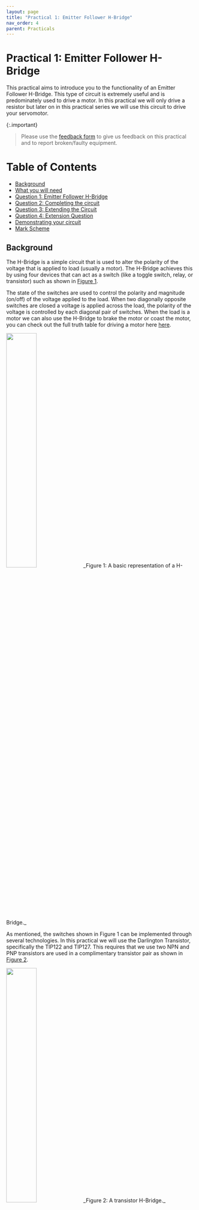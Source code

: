 ```yaml
---
layout: page
title: "Practical 1: Emitter Follower H-Bridge"
nav_order: 4
parent: Practicals
---
```


# Practical 1: Emitter Follower H-Bridge

This practical aims to introduce you to the functionality of an Emitter Follower H-Bridge. This type of circuit is extremely useful and is predominately used to drive a motor. In this practical we will only drive a resistor but later on in this practical series we will use this circuit to drive your servomotor.

{:.important}
> Please use the [feedback form](https://forms.office.com/r/bMUfettP7m) to give us feedback on this practical and to report broken/faulty equipment.

Table of Contents
=================

* [Background](#background)
* [What you will need](#what-you-will-need)
* [Question 1: Emitter Follower H-Bridge](#question-1-emitter-follower-h-bridge)
* [Question 2: Completing the circuit](#question-2-completing-the-circuit)
* [Question 3: Extending the Circuit](#question-3-extending-the-circuit)
* [Question 4: Extension Question](#question-4-extension-question)
* [Demonstrating your circuit](#demonstrating-your-circuit)
* [Mark Scheme](#mark-scheme)

## Background
The H-Bridge is a simple circuit that is used to alter the polarity of the voltage that is applied to load (usually a motor). The H-Bridge achieves this by using four devices that can act as a switch (like a toggle switch, relay, or transistor) such as shown in [Figure 1](./Resources/H_bridge.png).

The state of the switches are used to control the polarity and magnitude (on/off) of the voltage applied to the load. When two diagonally opposite switches are closed a voltage is applied across the load, the polarity of the voltage is controlled by each diagonal pair of switches. When the load is a motor we can also use the H-Bridge to brake the motor or coast the motor, you can check out the full truth table for driving a motor here [here](https://en.wikipedia.org/wiki/H-bridge#DC_motor_Driver).

<img width="40%" src="./Resources/H_bridge.png">
_Figure 1: A basic representation of a H-Bridge._

As mentioned, the switches shown in Figure 1 can be implemented through several technologies. In this practical we will use the Darlington Transistor, specifically the TIP122 and TIP127. This requires that we use two NPN and PNP transistors are used in a complimentary transistor pair as shown in [Figure 2](./Resources/H_bridge_darl.png).

<img width="40%" src="./Resources/H_bridge_darl.png">
_Figure 2: A transistor H-Bridge._

Two drive signals are used to bias the transistors to turn them on or off. These dive signals are always anti-phase (i.e. when one is high the other is low) for our application. The voltage of the drive signals should be as close as possible to the rail voltages as to ensure that the transistors are properly biased.

{:.important}
> Before continuing further read the [datasheet](./Resources/TIP120-D.PDF) for the TIP122 and TIP127 transistors. Make sure you know the package orientation with regards to the pin numbers and functions.

## What you will need
To complete this practical you will require a breadboard and a pair of wire strippers.

{:.tip}
> It is suggested that you find a box or container that you can place your breadboard and circuitry in as the circuit you build in this practical **will** be used in later practicals.

The following components will be provided to you on the **Monday when this practical is released**, if you are unable to collect components then please collect them during the week at the **MechatronicSystems.Lab** located in the Duncan Macmillan Lab during the hours posted on the main README page:
- 2 x TIP 122
- 2 x TIP 127
- 1 x 100 Ω, 2 W Resistor
- Wire

{:.important}
> Due to protest action, component collection will be at a later point in time. Stay tuned on Amathuba for a relevant announcement.

## Question 1: Emitter Follower H-Bridge

We will first make what is commonly referred to as a half bridge, otherwise known as a class B amplifier. These are able to control high current input to a DC motor but only in one direction: the motor can be enabled, the speed can be controlled with PWM, but it can only be driven forward and cannot reverse.

We shall use one TIP 122 and one TIP 127 for this layout as shown in [Figure 3](./Resources/Half-bridge.png), read the [datasheet](./Resources/TIP120-D.PDF) to figure out which transistor to place where and how. Connect the output of the half bridge to one lead of your 100 Ω resistor and connect the other lead to ground, as shown in [Figure 3](./Resources/Half-bridge.png). In this case the 2W resistor is a stand in for a DC motor and is able to support a high current without exploding (do not use the normal ¼ watt resistors!).

<img width="40%" src="./Resources/Half-bridge.png">
_Figure 3: A Darlington transistor half bridge._

{:.tip}
> You will be using your breadboard for several practicals, it is suggested that you use the bus strips (the two long rows on either side of your breadboard) as a place to draw/sink power to/from. This will make your breadboard easier to use and to debug. Do note that most breadboards have a split in the middle of both rails on either side, so you will need to bridge these if you want power all the way along your board.

> ### **Question 1.1**
> For this question you must test your circuit to make sure if functions correctly. You can test this circuit in two manners:
> * If you are at home we suggest using your STM32 dev board as a power supply, connect the 5V pin on your dev board to power both the half bridge and the input pin. Then connect ground to the ground pin of your dev board. You should be then able to read around 3.2 V across the resistor (why do you think this is?).
> * If you are in the lab, use the same steps as before but just with the DC power supply and multimeter that is provided on the work bench.

> ### **Question 1.2**
> If you successfully see a ~3.2V output across the resistor when input is high, see if you can toggle the output by connecting the input to ground. You should now see 0V across the "motor" (resistor).

## Question 2: Completing the circuit
You can now construct the full H-Bridge by creating another half-bridge to create a circuit as shown in Figure 4. Depending on the combination of inputs (as both sides should now have an input signal) you should be able to drive your hypothetical motor forwards AND backwards!

<img width="40%" src="./Resources/H_bridge_darl.png">
_Figure 4: A Darlington transistor H-Bridge._


> ### **Question 2.1**
> You can test this circuit in two manners:
> * If you are at home, use your STM32 dev board as a power supply again. Connect the 5V pin on your dev board to both power the H-Bridge and one input pin. Then connect the circuit’s ground and the other input pin to the ground pin on your dev board. You should then be then able to read around 2.2 V across the resistor and -2.2 V across the resistor when you switch around the inputs.
> * If you are in the lab, use the same steps as before but just with the DC power supply and multimeter that is provided on the work bench.

{:.note2}
> When you are powering one input signal HIGH, do not leave the other input floating! This can lead to unpredictable results. Make sure it is grounded.

{:.important}
> Remember which multimeter lead you are connecting to where so the polarity sense stays the same between tests.

## Question 3: Extending the Circuit
You may have noticed that we always drive the H-Bridge with a voltage that is near the power supply voltage. This is to ensure that the transistors are properly biased (we want to lose the least amount of power across the transistors). This creates a significant issue since this limits the voltage that we can supply to the H-Bridge to the voltage we can drive the H-Bridge with. Since most μ-Controllers can only output 3V3, we can not transfer significant power to our load. Therefore, we require a method to step up our drive signal voltage from 3V3 to whatever we decided to power the H-Bridge with.

To complete this we will use a BJT level adjuster circuit using a [P2N2222 transistor](./Resources/P2N2222A-D.PDF).

> ### **Question 3.1**
> For this part of the practical you are required to design a level adjusting circuit using a PN2222 transistor. This level adjuster should be used to drive a H-Bridge that is connected to a 20 V power supply from a μ-Controller that outputs 3V3. Draw the circuit on a piece of paper and calculate the values of the two resistors required to bias this circuit, assuming a β of 10, I<sub>E</sub> of 100 mA, V<sub>CE(sat)</sub> of 0.3V and V<sub>BE</sub> of 0.7V. Show this circuit to the tutor during your demonstration and explain how you would integrate this circuit to the H-Bridge.

**You do not need to actually build the circuit!**

{:.note2}
> You will notice that the logic of the drive signal is altered because of this circuit.

## Question 4: Extension Question
**This Question is not compulsory!**

You may have noticed that the drive signals that we use are always in anti-phase. This means that when we connect the H-Bridge to our μ-controller we will have to use two GPIO pins. We could then unnecessarily use up our GPIO pins.

> ### **Question 4.1**
> Using only PN2222s and resistors, design a circuit that can create two anti-phase signals from one input signal. Ensure that each signal has the same propagation delay. You need not to size the resistors for this question.

## Demonstrating your circuit
When you are happy with your full h-bridge circuit you can demonstrate the operation of your circuit to a tutor. If you have completed the extension question bring it along as well. When you are ready, you are required to power your circuit from the DC power supply with 10 V. Connect one input to 10 V and the other to ground. Read the voltage across the resistor, it should be around 7.2 V. Then switch the inputs and read the voltage across the resistor, it should be around -7.2 V.

{:.caution}
> You only have two attempts to demonstrate your circuit (with an associated mark deduction on the second attempt), please familiarise yourself with the [Mark Scheme](#mark-scheme) before you demonstrate your circuit.

### **Mark Scheme**
The following mark scheme will be used to mark your practicals:

```mermaid
flowchart TD
    A{Did the H-Bridge work first time?}
    A -->|Yes|B[+7]
    A -->|No|C{Did the H-Bridge work second time around?}
    C -->|Yes|D[+5]
    C -->|No|E[+0]
    B --> F{Is the level adjuster circuit correct?}
    D --> F
    E --> F
    F --> |Yes|G[+1]
    F --> |No|H[+0]
    G --> I{Is the resitor values correct?}
    I --> |Yes|J[+2]
    I --> |No|K[+0]
    J --> L{Is the circuit for the extenstion question correct?}
    K --> L
    H --> L
    L --> |Yes|M[+1]
    L --> |No|N[+0]
    M --> O[Final Mark]
    N --> O[Final Mark]
```
